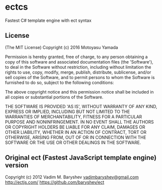 # ectcs
Fastest C# template engine with ect syntax

## License
(The MIT License)
Copyright (c) 2016 Motoyasu Yamada

Permission is hereby granted, free of charge, to any person obtaining a copy of this software and associated documentation files (the 'Software'), to deal in the Software without restriction, including without limitation the rights to use, copy, modify, merge, publish, distribute, sublicense, and/or sell copies of the Software, and to permit persons to whom the Software is furnished to do so, subject to the following conditions:

The above copyright notice and this permission notice shall be included in all copies or substantial portions of the Software.

THE SOFTWARE IS PROVIDED 'AS IS', WITHOUT WARRANTY OF ANY KIND, EXPRESS OR IMPLIED, INCLUDING BUT NOT LIMITED TO THE WARRANTIES OF MERCHANTABILITY, FITNESS FOR A PARTICULAR PURPOSE AND NONINFRINGEMENT. IN NO EVENT SHALL THE AUTHORS OR COPYRIGHT HOLDERS BE LIABLE FOR ANY CLAIM, DAMAGES OR OTHER LIABILITY, WHETHER IN AN ACTION OF CONTRACT, TORT OR OTHERWISE, ARISING FROM, OUT OF OR IN CONNECTION WITH THE SOFTWARE OR THE USE OR OTHER DEALINGS IN THE SOFTWARE.


## Original ect (Fastest JavaScript template engine) version
Copyright (c) 2012 Vadim M. Baryshev <vadimbaryshev@gmail.com>
http://ectjs.com/
https://github.com/baryshev/ect
